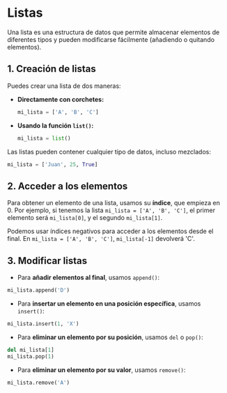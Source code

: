 # Listas

Una lista es una estructura de datos que permite almacenar elementos de diferentes tipos y pueden modificarse fácilmente (añadiendo o quitando elementos).

## 1. Creación de listas

Puedes crear una lista de dos maneras:

* **Directamente con corchetes:**

    ```py 
    mi_lista = ['A', 'B', 'C']
    ```

* **Usando la función `list()`:**

    ```py 
    mi_lista = list()
    ```

Las listas pueden contener cualquier tipo de datos, incluso mezclados:

```py
mi_lista = ['Juan', 25, True]
```

## 2. Acceder a los elementos

Para obtener un elemento de una lista, usamos su **índice**, que empieza en 0. Por ejemplo, si tenemos la lista `mi_lista = ['A', 'B', 'C']`, el primer elemento será `mi_lista[0]`, y el segundo `mi_lista[1]`.

Podemos usar índices negativos para acceder a los elementos desde el final. En `mi_lista = ['A', 'B', 'C']`, `mi_lista[-1]` devolverá 'C'.

## 3. Modificar listas

* Para **añadir elementos al final**, usamos `append()`:
  
```py
mi_lista.append('D')
```

* Para **insertar un elemento en una posición específica**, usamos `insert()`:

```py 
mi_lista.insert(1, 'X')
```

* Para **eliminar un elemento por su posición**, usamos `del` o `pop()`:

```py 
del mi_lista[1] 
mi_lista.pop(1)
```

* Para **eliminar un elemento por su valor**, usamos `remove()`:

```py 
mi_lista.remove('A')
```



